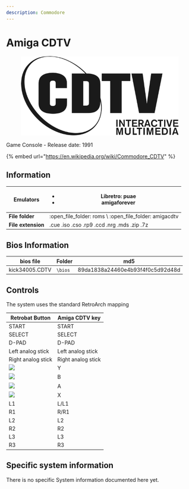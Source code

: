 ```yaml
---
description: Commodore
---
```


# Amiga CDTV

<figure><img src="https://raw.githubusercontent.com/fabricecaruso/es-theme-carbon/52ff37c9e265587d006945a2ba695b5a962b3a3d/art/logos/amigacdtv.svg" alt=""><figcaption></figcaption></figure>

Game Console - Release date: 1991

{% embed url="https://en.wikipedia.org/wiki/Commodore_CDTV" %}

## Information

| **Emulators**      | <ul><li>Libretro: puae</li><li>amigaforever</li></ul>      |
| ------------------ | ---------------------------------------------------------- |
| **File folder**    | :open\_file\_folder: roms \ :open\_file\_folder: amigacdtv |
| **File extension** | .cue .iso .cso .rp9 .ccd .nrg .mds .zip .7z                |

## Bios Information

| bios file      | Folder  | md5                              |
| -------------- | ------- | -------------------------------- |
| kick34005.CDTV | `\bios` | 89da1838a24460e4b93f4f0c5d92d48d |

## Controls

The system uses the standard RetroArch mapping

| Retrobat Button                                       | Amiga CDTV key     |
| ----------------------------------------------------- | ------------------ |
| START                                                 | START              |
| SELECT                                                | SELECT             |
| D-PAD                                                 | D-PAD              |
| Left analog stick                                     | Left analog stick  |
| Right analog stick                                    | Right analog stick |
| ![](<../../../.gitbook/assets/image (2) (1) (1).png>) | Y                  |
| ![](<../../../.gitbook/assets/image (1) (2) (1).png>) | B                  |
| ![](<../../../.gitbook/assets/image (4) (1).png>)     | A                  |
| ![](<../../../.gitbook/assets/image (3) (1) (2).png>) | X                  |
| L1                                                    | L/L1               |
| R1                                                    | R/R1               |
| L2                                                    | L2                 |
| R2                                                    | R2                 |
| L3                                                    | L3                 |
| R3                                                    | R3                 |

## Specific system information

There is no specific System information documented here yet.
